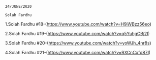     24/JUNE/2020
    
    Solah Fardhu
    
1.Solah Fardhu #18-(https://www.youtube.com/watch?v=H9iWBzz56eo)

2.Solah Fardhu #19-(https://www.youtube.com/watch?v=q5YuhgCBj2I)

3.Solah Fardhu #20-(https://www.youtube.com/watch?v=yoWJh_4nr8s)

4.Solah Fardhu #21-(https://www.youtube.com/watch?v=RXCnCxfd87I)
